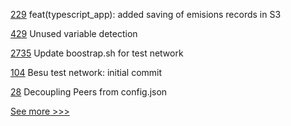 
[229](https://github.com/hyperledger-labs/blockchain-carbon-accounting/pull/229) feat(typescript_app): added saving of emisions records in S3

[429](https://github.com/hyperledger-labs/solang/pull/429) Unused variable detection

[2735](https://github.com/hyperledger/fabric/pull/2735) Update boostrap.sh for test network

[104](https://github.com/hyperledger-labs/weaver-dlt-interoperability/pull/104) Besu test network: initial commit

[28](https://github.com/hyperledger-labs/firefly-dataexchange-https/pull/28) Decoupling Peers from config.json


[See more >>>](https://start-here.hyperledger.org/pull-requests)
